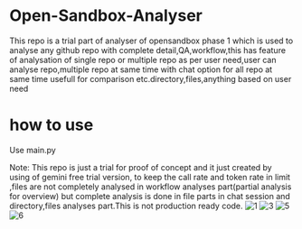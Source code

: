 # Open-Sandbox-Analyser

This repo is a trial part of analyser of opensandbox phase 1 which is used to analyse any github repo with complete detail,QA,workflow,this has feature of analysation of single repo or multiple repo as per user need,user can analyse repo,multiple repo at same time with chat option for all repo at same time usefull for comparison etc.directory,files,anything based on user need

# how to use
Use main.py

Note: This repo is just a trial for proof of concept and it just created by using of gemini free trial version, to keep the call rate and token rate in limit ,files are not  completely analysed in workflow analyses part(partial analysis for overview) but complete analysis is done in file parts in chat session and directory,files analyses part.This is not production ready code.
![1](https://github.com/user-attachments/assets/c4ca2c24-fcf8-4cb7-a99d-85ce74c844fa)
![3](https://github.com/user-attachments/assets/76b85ff2-3aaa-4fc5-90ac-77c6d06cc9d5)
![5](https://github.com/user-attachments/assets/0636bf64-9584-47da-99ab-6e4a9171a215)
![6](https://github.com/user-attachments/assets/fe783099-f9af-4f13-a7ca-667f218a2a62)
